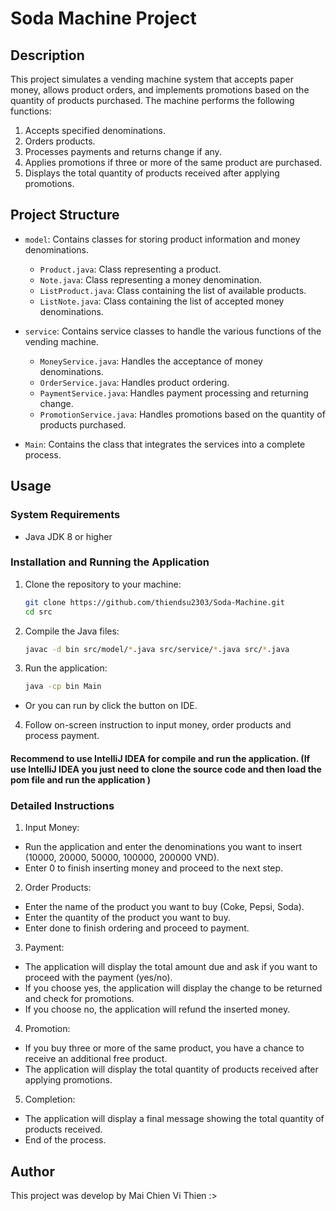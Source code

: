 # Soda Machine Project

## Description
This project simulates a vending machine system that accepts paper money, allows product orders, and implements promotions based on the quantity of products purchased. The machine performs the following functions:
1. Accepts specified denominations.
2. Orders products.
3. Processes payments and returns change if any.
4. Applies promotions if three or more of the same product are purchased.
5. Displays the total quantity of products received after applying promotions.

## Project Structure

- `model`: Contains classes for storing product information and money denominations.
    - `Product.java`: Class representing a product.
    - `Note.java`: Class representing a money denomination.
    - `ListProduct.java`: Class containing the list of available products.
    - `ListNote.java`: Class containing the list of accepted money denominations.

- `service`: Contains service classes to handle the various functions of the vending machine.
    - `MoneyService.java`: Handles the acceptance of money denominations.
    - `OrderService.java`: Handles product ordering.
    - `PaymentService.java`: Handles payment processing and returning change.
    - `PromotionService.java`: Handles promotions based on the quantity of products purchased.

- `Main`: Contains the class that integrates the services into a complete process.
    

## Usage

### System Requirements
- Java JDK 8 or higher

### Installation and Running the Application

1. Clone the repository to your machine:
   ```bash
   git clone https://github.com/thiendsu2303/Soda-Machine.git
   cd src
2. Compile the Java files:
   ```bash
   javac -d bin src/model/*.java src/service/*.java src/*.java
3. Run the application:
   ```bash
   java -cp bin Main
   
- Or you can run by click the button on IDE.
4. Follow on-screen instruction to input money, order products and process payment.

#### Recommend to use IntelliJ IDEA for compile and run the application. (If use IntelliJ IDEA you just need to clone the source code and then load the pom file and run the application )

### Detailed Instructions
1. Input Money:
 - Run the application and enter the denominations you want to insert (10000, 20000, 50000, 100000, 200000 VND).
 - Enter 0 to finish inserting money and proceed to the next step.
2. Order Products:
 - Enter the name of the product you want to buy (Coke, Pepsi, Soda).
 - Enter the quantity of the product you want to buy.
 - Enter done to finish ordering and proceed to payment.
3. Payment:
 - The application will display the total amount due and ask if you want to proceed with the payment (yes/no).
 - If you choose yes, the application will display the change to be returned and check for promotions.
 - If you choose no, the application will refund the inserted money.
4. Promotion:
 - If you buy three or more of the same product, you have a chance to receive an additional free product.
 - The application will display the total quantity of products received after applying promotions.
5. Completion:
 - The application will display a final message showing the total quantity of products received.
 - End of the process.

## Author
This project was develop by Mai Chien Vi Thien :>